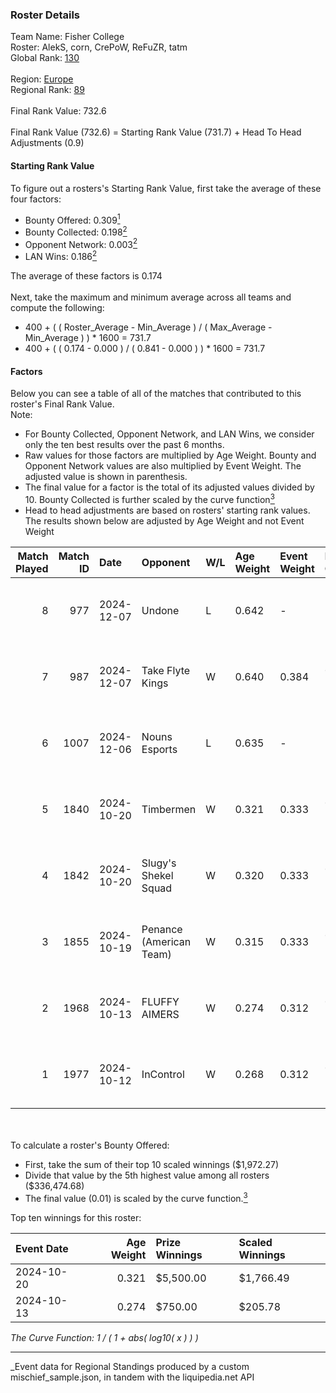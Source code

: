 ### Roster Details<br />
Team Name: Fisher College<br />
Roster: AlekS, corn, CrePoW, ReFuZR, tatm<br />
Global Rank: [130](../../standings_global_2025_03_01.md)<br />
<br />
Region: [Europe]( ../../standings_europe_2025_03_01.md)<br />
Regional Rank: [89]( ../../standings_europe_2025_03_01.md)<br />
<br />
Final Rank Value:  732.6<br />
<br />
Final Rank Value (732.6) = Starting Rank Value (731.7) + Head To Head Adjustments (0.9)<br />

#### Starting Rank Value<br />
To figure out a rosters's Starting Rank Value, first take the average of these four factors:<br />
- Bounty Offered: 0.309[<sup>1</sup>](#table2)
- Bounty Collected: 0.198[<sup>2</sup>](#table1)
- Opponent Network: 0.003[<sup>2</sup>](#table1)
- LAN Wins: 0.186[<sup>2</sup>](#table1)

The average of these factors is 0.174<br />
<br />
Next, take the maximum and minimum average across all teams and compute the following:<br />
- 400 + ( ( Roster_Average - Min_Average ) / ( Max_Average - Min_Average ) ) * 1600 = 731.7
- 400 + ( ( 0.174 - 0.000 ) / ( 0.841 - 0.000 ) ) * 1600 = 731.7


#### Factors<br />
Below you can see a table of all of the matches that contributed to this roster's Final Rank Value.<br />
Note:<br />

- For Bounty Collected, Opponent Network, and LAN Wins, we consider only the ten best results over the past 6 months.
- Raw values for those factors are multiplied by Age Weight. Bounty and Opponent Network values are also multiplied by Event Weight. The adjusted value is shown in parenthesis.
- The final value for a factor is the total of its adjusted values divided by 10. Bounty Collected is further scaled by the curve function[<sup>3</sup>](#curveFunction)
- Head to head adjustments are based on rosters' starting rank values. The results shown below are adjusted by Age Weight and not Event Weight
<span id="table1"></span><br />


| Match Played | Match ID | Date       | Opponent                | W/L | Age Weight | Event Weight | Bounty Collected | Opponent Network | LAN Wins  | H2H Adj. | Roster                            |
| -: | -: | :- | :- | :- | :- | :- | :- | :- | :- | -: | :- |
|            8 |      977 | 2024-12-07 | Undone                  | L   | 0.642      | -            | -                | -                | -         |   -10.31 | AlekS, corn, CrePoW, ReFuZR, tatm |
|            7 |      987 | 2024-12-07 | Take Flyte Kings        | W   | 0.640      | 0.384        | 0.000 (0.000)    | 0.000 (0.000)    | 1 (0.640) |     2.56 | AlekS, corn, CrePoW, ReFuZR, tatm |
|            6 |     1007 | 2024-12-06 | Nouns Esports           | L   | 0.635      | -            | -                | -                | -         |    -6.97 | AlekS, corn, CrePoW, ReFuZR, tatm |
|            5 |     1840 | 2024-10-20 | Timbermen               | W   | 0.321      | 0.333        | 0.002 (0.000)    | 0.038 (0.004)    | 1 (0.321) |     3.98 | AlekS, corn, CrePoW, ReFuZR, tatm |
|            4 |     1842 | 2024-10-20 | Slugy's Shekel Squad    | W   | 0.320      | 0.333        | 0.001 (0.000)    | 0.019 (0.002)    | 1 (0.320) |     2.46 | AlekS, corn, CrePoW, ReFuZR, tatm |
|            3 |     1855 | 2024-10-19 | Penance (American Team) | W   | 0.315      | 0.333        | 0.000 (0.000)    | 0.004 (0.000)    | 1 (0.315) |     1.27 | AlekS, corn, CrePoW, ReFuZR, tatm |
|            2 |     1968 | 2024-10-13 | FLUFFY AIMERS           | W   | 0.274      | 0.312        | 0.005 (0.000)    | 0.223 (0.019)    | 0 (0.000) |     4.96 | AlekS, corn, CrePoW, ReFuZR, tatm |
|            1 |     1977 | 2024-10-12 | InControl               | W   | 0.268      | 0.312        | 0.001 (0.000)    | 0.075 (0.006)    | 0 (0.000) |     2.94 | AlekS, corn, CrePoW, ReFuZR, tatm |

<br />
<span id="table2"></span><br />
To calculate a roster's Bounty Offered:<br />

- First, take the sum of their top 10 scaled winnings ($1,972.27)
- Divide that value by the 5th highest value among all rosters ($336,474.68)
- The final value (0.01) is scaled by the curve function.[<sup>3</sup>](#curveFunction)

Top ten winnings for this roster:<br />

| Event Date | Age Weight | Prize Winnings | Scaled Winnings |
| :- | -: | :- | :- |
| 2024-10-20 |      0.321 | $5,500.00      | $1,766.49       |
| 2024-10-13 |      0.274 | $750.00        | $205.78         |


<span id="curveFunction"></span>_The Curve Function: 1 / ( 1 + abs( log10( x ) ) )_<br />

---
_Event data for Regional Standings produced by a custom mischief_sample.json, in tandem with the liquipedia.net API<br />
